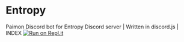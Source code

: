 # Entropy
 Paimon Discord bot for Entropy Discord server | Written in discord.js | INDEX
[![Run on Repl.it](https://repl.it/badge/github/justalilbit/Entropy)](https://repl.it/github/justalilbit/Entropy)